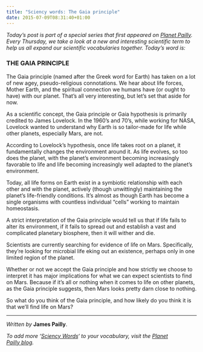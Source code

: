 ```yaml
---
title: "Sciency words: The Gaia principle"
date: 2015-07-09T08:31:40+01:00
---
```


<p><em>Today&rsquo;s post is part of a special series that first appeared on&nbsp;<a title="Planet Pailly" href="https://web.archive.org/web/20161025030923/https://planetpailly.wordpress.com/" target="_blank">Planet Pailly</a>. Every Thursday, we take a look at a new and interesting scientific term to help us all expand our scientific vocabularies together. Today&rsquo;s word is:</em></p>
<h3>THE GAIA PRINCIPLE</h3>
<p>The Gaia principle (named after the Greek word for Earth) has taken on a lot of new agey, pseudo-religious connotations. We hear about life forces, Mother Earth, and the spiritual connection we humans have (or ought to have) with our planet. That&rsquo;s all very interesting, but let&rsquo;s set that aside for now.</p>
<p>As a scientific concept, the Gaia principle or Gaia hypothesis is primarily credited to James Lovelock. In the 1960&rsquo;s and 70&rsquo;s, while working for NASA, Lovelock wanted to understand why Earth is so tailor-made for life while other planets, especially Mars, are not.</p>
<p>According to Lovelock&rsquo;s hypothesis, once life takes root on a planet, it fundamentally changes the environment around it. As life evolves, so too does the planet, with the planet&rsquo;s environment becoming increasingly favorable to life and life becoming increasingly well adapted to the planet&rsquo;s environment.</p>
<p>Today, all life forms on Earth exist in a symbiotic relationship with each other and with the planet, actively (though unwittingly) maintaining the planet&rsquo;s life-friendly conditions. It&rsquo;s almost as though Earth has become a single organisms with countless individual &ldquo;cells&rdquo; working to maintain homeostasis.</p>
<p>A strict interpretation of the Gaia principle would tell us that if life fails to alter its environment, if it fails to spread out and establish a vast and complicated planetary biosphere, then it will wither and die.</p>
<p><a href="https://web.archive.org/web/20161025030923/http://i2.wp.com/www.scifiideas.com/wp-content/uploads/2015/07/jn03-mars-doesnt-have-a-green-thumb.jpg" rel="lightbox[10429]"></a></p>
<p>Scientists are currently searching for evidence of life on Mars. Specifically, they&rsquo;re looking for microbial life eking out an existence, perhaps only in one limited region of the planet.</p>
<p>Whether or not we accept the Gaia principle and how strictly we choose to interpret it has major implications for what we can expect scientists to find on Mars. Because if it&rsquo;s all or nothing when it comes to life on other planets, as the Gaia principle suggests, then Mars looks pretty darn close to nothing.</p>
<p>So what do you think of the Gaia principle, and how likely do you think it is that we&rsquo;ll find life on Mars?</p>
<hr />
<p><em>Written by</em>&nbsp;<strong>James Pailly</strong>.</p>
<p><em>To add more&nbsp;&lsquo;<a href="https://web.archive.org/web/20161025030923/https://planetpailly.wordpress.com/category/sciency-words/" target="_blank">Sciency Words</a>&lsquo; to your vocabulary, visit the&nbsp;<a href="https://web.archive.org/web/20161025030923/https://planetpailly.wordpress.com/" target="_blank">Planet Pailly&nbsp;blog</a>.</em></p>